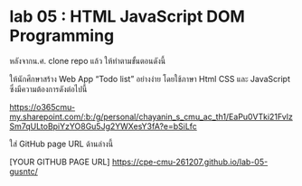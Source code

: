 # lab 05 : HTML JavaScript DOM Programming

หลังจากน.ศ. clone repo แล้ว ให้ทำตามขั้นตอนดังนี้

ให้นักศึกษาสร้าง Web App “Todo list” อย่างง่าย โดยใช้ภาษา Html CSS และ JavaScript ซึ่งมีความต้องการดังต่อไปนี้

https://o365cmu-my.sharepoint.com/:b:/g/personal/chayanin_s_cmu_ac_th1/EaPu0VTki21FvlzSm7qULtoBpiYzYO8Gu5Jg2YWXesY3fA?e=bSiLfc

ใส่ GitHub page URL ด้านล่างนี้

[YOUR GITHUB PAGE URL] https://cpe-cmu-261207.github.io/lab-05-gusntc/
